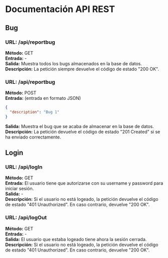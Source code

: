 # Documentación API REST

## Bug

### URL: /api/reportbug
**Método:** GET  
**Entrada:** -  
**Salida:** Muestra todos los bugs almacenados en la base de datos.  
**Descripción:** La petición siempre devuelve el código de estado "200 OK".

### URL: /api/reportbug
**Método:** POST  
**Entrada:** (entrada en formato JSON)
```json
{
  "description": "Bug 1"
}
```
**Salida:** Muestra el bug que se acaba de almacenar en la base de datos.  
**Descripción:** La petición devuelve el código de estado "201 Created" si se ha enviado correctamente.

## Login

### URL: /api/logIn
**Método:** GET  
**Entrada:** El usuario tiene que autorizarse con su username y password para iniciar sesión.  
**Salida:** -  
**Descripción:** Si el usuario no está logeado, la petición devuelve el código de estado "401 Unauthorized". En caso contrario, devuelve "200 OK".

### URL: /api/logOut
**Método:** GET  
**Entrada:** -  
**Salida:** El usuario que estaba logeado tiene ahora la sesión cerrada.  
**Descripción:** Si el usuario no está logeado, la petición devuelve el código de estado "401 Unauthorized". En caso contrario, devuelve "200 OK".
